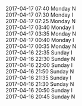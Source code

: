 2017-04-17 07:40 Monday  N  
2017-04-17 07:30 Monday  I  
2017-04-17 07:25 Monday  N  
2017-04-17 03:40 Monday  I  
2017-04-17 03:35 Monday  N  
2017-04-17 00:40 Monday  I  
2017-04-17 00:35 Monday  N  
2017-04-16 22:35 Sunday  I  
2017-04-16 22:30 Sunday  N  
2017-04-16 22:00 Sunday  I  
2017-04-16 21:50 Sunday  N  
2017-04-16 21:35 Sunday  I  
2017-04-16 21:30 Sunday  N  
2017-04-16 20:50 Sunday  I  
2017-04-16 20:45 Sunday  N  
